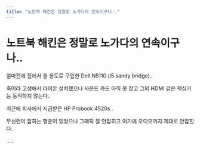 ```yaml
---
title: "노트북 해킨은 정말로 노가다의 연속이구나.."
---
```

# 노트북 해킨은 정말로 노가다의 연속이구나..

얼마전에 집에서 쓸 용도로 구입한 Dell N5110 (i5 sandy bridge)..

죽어라 고생해서 라이온 설치했으나 사운드 카드 아직 못 잡고 그외 HDMI 같은 핵심기능 동작하지 않는다.

최근에 회사에서 지급받은 HP Probook 4520s..

무선랜이 잡히는 행운이 있었으나 그래픽 잘 안잡히고 여기에 오디오까지 제대로 안잡힌다.

.....

 

